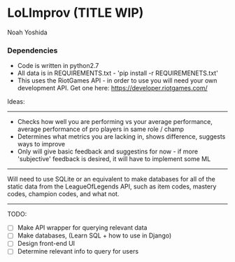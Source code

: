 # LoLImprov (TITLE WIP)

Noah Yoshida


### Dependencies
 - Code is written in python2.7
 - All data is in REQUIREMENTS.txt - 'pip install -r REQUIREMENETS.txt'
 - This uses the RiotGames API - in order to use you will need your own
   development API. Get one here:
   https://developer.riotgames.com/



 Ideas:

---

 - Checks how well you are performing vs your average performance, average
   performance of pro players in same role / champ
 - Determines what metrics you are lacking in, shows difference, suggests ways
   to improve
 - Only will give basic feedback and suggestins for now - if more 'subjective' feedback is desired, it will have to implement some ML 

---

Will need to use SQLite or an equivalent to make databases for all of the
static data from the LeagueOfLegends API, such as item codes, mastery codes,
champion codes, and what not.

---

TODO:
- [ ] Make API wrapper for querying relevant data
- [ ] Make databases, (Learn SQL + how to use in Django)
- [ ] Design front-end UI
- [ ] Determine relevant info to query for users

